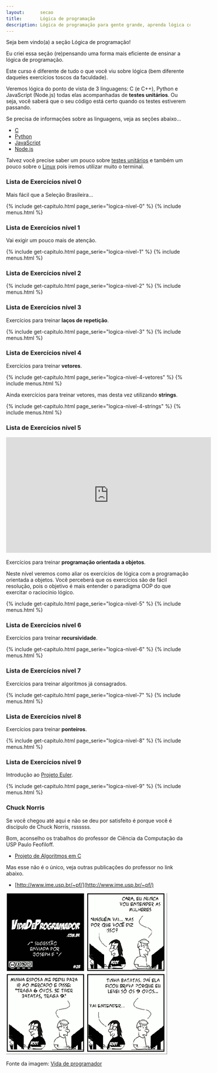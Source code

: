 ```yaml
---
layout:      secao
title:       Lógica de programação
description: Lógica de programação para gente grande, aprenda lógica com o apoio de testes unitários!
---
```


Seja bem vindo(a) a seção Lógica de programação!

Eu criei essa seção (re)pensando uma forma mais eficiente de ensinar a lógica de programação.

Este curso é diferente de tudo o que você viu sobre lógica (bem diferente daqueles exercícios toscos da faculdade).

Veremos lógica do ponto de vista de 3 linguagens: C (e C++), Python e JavaScript (Node.js) todas elas acompanhadas de
__testes unitários__. Ou seja, você saberá que o seu código está certo quando os testes estiverem passando.

Se precisa de informações sobre as linguagens, veja as seções abaixo...

- [C](/c)
- [Python](/python)
- [JavaScript](/javascript)
- [Node.js](/nodejs)

Talvez você precise saber um pouco sobre [testes unitários](/logica-de-programacao/tdd-junto-com-logica-assim-tao-cedo/)
e também um pouco sobre o [Linux](/linux) pois iremos utilizar muito o terminal.


### Lista de Exercícios nível 0

Mais fácil que a Seleção Brasileira...

{% include get-capitulo.html page_serie="logica-nivel-0" %}
{% include menus.html %}


### Lista de Exercícios nível 1

Vai exigir um pouco mais de atenção.

{% include get-capitulo.html page_serie="logica-nivel-1" %}
{% include menus.html %}


### Lista de Exercícios nível 2

{% include get-capitulo.html page_serie="logica-nivel-2" %}
{% include menus.html %}



### Lista de Exercícios nível 3

Exercícios para treinar __laços de repetição__.

{% include get-capitulo.html page_serie="logica-nivel-3" %}
{% include menus.html %}



### Lista de Exercícios nível 4

Exercícios para treinar __vetores__.

{% include get-capitulo.html page_serie="logica-nivel-4-vetores" %}
{% include menus.html %}



Ainda exercícios para treinar vetores, mas desta vez utilizando __strings__.

{% include get-capitulo.html page_serie="logica-nivel-4-strings" %}
{% include menus.html %}



### Lista de Exercícios nível 5

<iframe width="560" height="315" src="https://www.youtube.com/embed/5tk6ZHFnXws" frameborder="0" allow="autoplay; encrypted-media" allowfullscreen></iframe>

Exercícios para treinar __programação orientada a objetos__.

Neste nível veremos como aliar os exercícios de lógica com a programação orientada a objetos. Você perceberá que os
exercícios são de fácil resolução, pois o objetivo é mais entender o paradigma OOP do que exercitar o raciocínio lógico.

{% include get-capitulo.html page_serie="logica-nivel-5" %}
{% include menus.html %}



### Lista de Exercícios nível 6

Exercícios para treinar __recursividade__.

{% include get-capitulo.html page_serie="logica-nivel-6" %}
{% include menus.html %}



### Lista de Exercícios nível 7

Exercícios para treinar algoritmos já consagrados.

{% include get-capitulo.html page_serie="logica-nivel-7" %}
{% include menus.html %}



### Lista de Exercícios nível 8

Exercícios para treinar __ponteiros__.

{% include get-capitulo.html page_serie="logica-nivel-8" %}
{% include menus.html %}



### Lista de Exercícios nível 9

Introdução ao [Projeto Euler](https://projecteuler.net/).

{% include get-capitulo.html page_serie="logica-nivel-9" %}
{% include menus.html %}




### Chuck Norris

Se você chegou até aqui e não se deu por satisfeito é porque você é discípulo de Chuck Norris, rssssss.

Bom, aconselho os trabalhos do professor de Ciência da Computação da USP Paulo Feofiloff.

- [Projeto de Algoritmos em C](http://www.ime.usp.br/~pf/algoritmos/)

Mas esse não é o único, veja outras publicações do professor no link abaixo.

- [http://www.ime.usp.br/~pf/](http://www.ime.usp.br/~pf/)


![Figura satirizando a lógica de programação](vida-prog-25.png "Tirinha satirizando a lógica de programação")

Fonte da imagem: [Vida de programador](http://vidadeprogramador.com.br/2011/03/22/logica-de-programacao/)